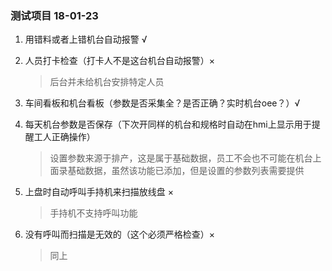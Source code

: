 ### 测试项目 18-01-23

1. 用错料或者上错机台自动报警 √

2. 人员打卡检查（打卡人不是这台机台自动报警）×

   > 后台并未给机台安排特定人员

3. 车间看板和机台看板（参数是否采集全？是否正确？实时机台oee？）√

4. 每天机台参数是否保存（下次开同样的机台和规格时自动在hmi上显示用于提醒工人正确操作）

   > 设置参数来源于排产，这是属于基础数据，员工不会也不可能在机台上面录基础数据，虽然该功能已添加，但是设置的参数列表需要提供

5. 上盘时自动呼叫手持机来扫描放线盘 ×

   > 手持机不支持呼叫功能

6. 没有呼叫而扫描是无效的（这个必须严格检查）×

   > 同上

   ​